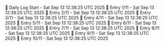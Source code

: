 📅 Daily Log Start - Sat Sep 13 12:38:25 UTC 2025
📌 Entry 1/11 - Sat Sep 13 12:38:25 UTC 2025
📌 Entry 2/11 - Sat Sep 13 12:38:25 UTC 2025
📌 Entry 3/11 - Sat Sep 13 12:38:25 UTC 2025
📌 Entry 4/11 - Sat Sep 13 12:38:25 UTC 2025
📌 Entry 5/11 - Sat Sep 13 12:38:25 UTC 2025
📌 Entry 6/11 - Sat Sep 13 12:38:25 UTC 2025
📌 Entry 7/11 - Sat Sep 13 12:38:25 UTC 2025
📌 Entry 8/11 - Sat Sep 13 12:38:25 UTC 2025
📌 Entry 9/11 - Sat Sep 13 12:38:25 UTC 2025
📌 Entry 10/11 - Sat Sep 13 12:38:25 UTC 2025
